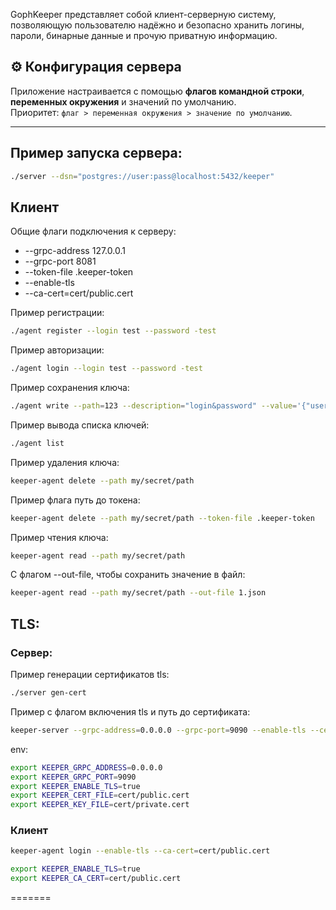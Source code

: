 GophKeeper представляет собой клиент-серверную систему, позволяющую пользователю надёжно и безопасно хранить логины, пароли, бинарные данные и прочую приватную информацию.


## ⚙️ Конфигурация сервера

Приложение настраивается с помощью **флагов командной строки**, **переменных окружения** и значений по умолчанию.  
Приоритет: `флаг > переменная окружения > значение по умолчанию`.

---

## Пример запуска сервера:
```bash
./server --dsn="postgres://user:pass@localhost:5432/keeper"
```

## Клиент

Общие флаги подключения к серверу:
* --grpc-address 127.0.0.1 
* --grpc-port 8081
* --token-file .keeper-token
* --enable-tls 
* --ca-cert=cert/public.cert

Пример регистрации:
```bash
./agent register --login test --password -test
```

Пример авторизации:
```bash
./agent login --login test --password -test
```

Пример сохранения ключа:
```bash
./agent write --path=123 --description="login&password" --value='{"username":"gh-user","password":"gh-pass"}' --max-ttl=1000
```

Пример вывода списка ключей:
```bash
./agent list
```

Пример удаления ключа:
```bash
keeper-agent delete --path my/secret/path
```

Пример флага путь до токена:
```bash
keeper-agent delete --path my/secret/path --token-file .keeper-token
```

Пример чтения ключа:
```bash
keeper-agent read --path my/secret/path
```

С флагом --out-file, чтобы сохранить значение в файл:
```bash
keeper-agent read --path my/secret/path --out-file 1.json
```

## TLS:
### Сервер:
Пример генерации сертификатов tls:
```bash
./server gen-cert

```
Пример с флагом включения tls и путь до сертификата:
```bash
keeper-server --grpc-address=0.0.0.0 --grpc-port=9090 --enable-tls --cert-file=cert/public.cert --key-file=cert/private.cert
```

env:
```bash
export KEEPER_GRPC_ADDRESS=0.0.0.0
export KEEPER_GRPC_PORT=9090
export KEEPER_ENABLE_TLS=true
export KEEPER_CERT_FILE=cert/public.cert
export KEEPER_KEY_FILE=cert/private.cert
```

### Клиент

```bash
keeper-agent login --enable-tls --ca-cert=cert/public.cert
```

```bash
export KEEPER_ENABLE_TLS=true
export KEEPER_CA_CERT=cert/public.cert
```
=======
